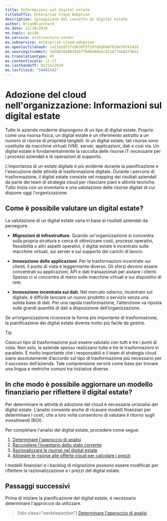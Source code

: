 ```yaml
---
title: Informazioni sul digital estate
titleSuffix: Enterprise Cloud Adoption
description: Spiegazione del concetto di digital estate
author: BrianBlanchard
ms.date: 12/10/2018
ms.topic: guide
ms.service: architecture-center
ms.subservice: enterprise-cloud-adoption
ms.openlocfilehash: ce21a2d72fcb630f5f197dbd6b87b16ef8f41435
ms.sourcegitcommit: 1b50810208354577b00e89e5c031b774b02736e2
ms.translationtype: HT
ms.contentlocale: it-IT
ms.lasthandoff: 01/23/2019
ms.locfileid: "54481542"
---
```

# <a name="enterprise-cloud-adoption-what-is-a-digital-estate"></a>Adozione del cloud nell'organizzazione: Informazioni sul digital estate

Tutte le aziende moderne dispongono di un tipo di digital estate. Proprio come una risorsa fisica, un digital estate è un riferimento astratto a un numero di risorse di proprietà tangibili. In un digital estate, tali risorse sono costituite da macchine virtuali (VM), server, applicazioni, dati e così via. Un digital estate è fondamentalmente la raccolta delle risorse IT necessarie per i processi aziendali e le operazioni di supporto.

L'importanza di un estate digitale è più evidente durante la pianificazione e l'esecuzione delle attività di trasformazione digitale. Durante i percorsi di trasformazione, il digital estate consiste nel mapping dei risultati aziendali da parte dei team di strategia cloud per rilasciare piani e attività tecniche. Tutto inizia con un inventario e una valutazione delle risorse digitali di cui dispone oggi l'organizzazione.

## <a name="how-can-a-digital-estate-be-measured"></a>Come è possibile valutare un digital estate?

La valutazione di un digital estate varia in base ai risultati aziendali da perseguire.

- **Migrazioni di infrastrutture**. Quando un'organizzazione si concentra sulla propria struttura e cerca di ottimizzare costi, processi operativi, flessibilità o altri aspetti operativi, il digital estate è incentrato sulle macchine virtuali, sui server e sul supporto dei carichi di lavoro.

- **Innovazione delle applicazioni**. Per le trasformazioni incentrate sui clienti, il punto di vista è leggermente diverso. Gli sforzi devono essere concentrati su applicazioni, API e dati transazionali per aiutare i clienti. Spesso ci si concentra di meno sulle macchine virtuali e sui dispositivi di rete.

- **Innovazione incentrata sui dati**. Nel mercato odierno, incentrato sul digitale, è difficile lanciare un nuovo prodotto o servizio senza una solida base di dati. Per una rapida trasformazione, l’attenzione va riposta sulle grandi quantità di dati a disposizione dell’organizzazione.

Se un’organizzazione riconosce la forma più importante di trasformazione, la pianificazione dei digital estate diventa molto più facile da gestire.

> [!TIP]
> Ciascun tipo di trasformazione può essere valutato con tutti e tre i punti di vista. Non solo, le aziende spesso realizzano tutte e tre le trasformazioni in parallelo. È molto importante che i responsabili e il team di strategia cloud siano assolutamente d’accordo sul tipo di trasformazione più necessario per il successo dell’azienda. Tale comprensione servirà come base per trovare una lingua e metriche comuni tra iniziative diverse.

## <a name="how-can-a-financial-model-be-updated-to-reflect-the-digital-estate"></a>In che modo è possibile aggiornare un modello finanziario per riflettere il digital estate?

Per determinare le attività di adozione del cloud è necessaria un’analisi del digital estate. L’analisi consente anche di ricavare modelli finanziari per determinare i costi, che a loro volta consentono di valutare il ritorno sugli investimenti (ROI).

Per completare l'analisi del digital estate, procedere come segue:

1. [Determinare l'approccio di analisi](approach.md)
1. [Raccogliere l’inventario dello stato corrente](inventory.md)
1. [Razionalizzare le risorse nel digital estate](rationalize.md)
1. [Allineare le risorse alle offerte cloud per calcolare i prezzi](calculate.md)

I modelli finanziari e i backlog di migrazione possono essere modificati per riflettere la razionalizzazione e i prezzi del digital estate.

## <a name="next-steps"></a>Passaggi successivi

Prima di iniziare la pianificazione del digital estate, è necessario determinare l'approccio da utilizzare.

> [!div class="nextstepaction"]
> [Determinare l'approccio di analisi](approach.md)